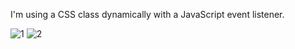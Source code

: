 I'm using a CSS class dynamically with a JavaScript event listener.

![1](https://user-images.githubusercontent.com/78755964/192166762-5e625706-00bb-4bcc-a1a2-c1644b0c5619.PNG)
![2](https://user-images.githubusercontent.com/78755964/192166764-a1202e39-5e16-487f-8ea7-36f31b43252d.PNG)
